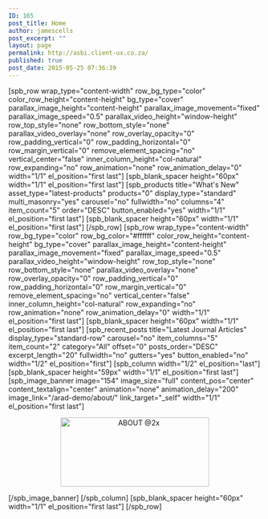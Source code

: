 ```yaml
---
ID: 165
post_title: Home
author: jamescells
post_excerpt: ""
layout: page
permalink: http://asbi.client-ux.co.za/
published: true
post_date: 2015-05-25 07:36:39
---
```

[spb_row wrap_type="content-width" row_bg_type="color" color_row_height="content-height" bg_type="cover" parallax_image_height="content-height" parallax_image_movement="fixed" parallax_image_speed="0.5" parallax_video_height="window-height" row_top_style="none" row_bottom_style="none" parallax_video_overlay="none" row_overlay_opacity="0" row_padding_vertical="0" row_padding_horizontal="0" row_margin_vertical="0" remove_element_spacing="no" vertical_center="false" inner_column_height="col-natural" row_expanding="no" row_animation="none" row_animation_delay="0" width="1/1" el_position="first last"] [spb_blank_spacer height="60px" width="1/1" el_position="first last"] [spb_products title="What's New" asset_type="latest-products" products="0" display_type="standard" multi_masonry="yes" carousel="no" fullwidth="no" columns="4" item_count="5" order="DESC" button_enabled="yes" width="1/1" el_position="first last"] [spb_blank_spacer height="60px" width="1/1" el_position="first last"] [/spb_row] [spb_row wrap_type="content-width" row_bg_type="color" row_bg_color="#ffffff" color_row_height="content-height" bg_type="cover" parallax_image_height="content-height" parallax_image_movement="fixed" parallax_image_speed="0.5" parallax_video_height="window-height" row_top_style="none" row_bottom_style="none" parallax_video_overlay="none" row_overlay_opacity="0" row_padding_vertical="0" row_padding_horizontal="0" row_margin_vertical="0" remove_element_spacing="no" vertical_center="false" inner_column_height="col-natural" row_expanding="no" row_animation="none" row_animation_delay="0" width="1/1" el_position="first last"] [spb_blank_spacer height="60px" width="1/1" el_position="first last"] [spb_recent_posts title="Latest Journal Articles" display_type="standard-row" carousel="no" item_columns="5" item_count="2" category="All" offset="0" posts_order="DESC" excerpt_length="20" fullwidth="no" gutters="yes" button_enabled="no" width="1/2" el_position="first"] [spb_column width="1/2" el_position="last"] [spb_blank_spacer height="59px" width="1/1" el_position="first last"] [spb_image_banner image="154" image_size="full" content_pos="center" content_textalign="center" animation="none" animation_delay="200" image_link="/arad-demo/about/" link_target="_self" width="1/1" el_position="first last"]
<p style="text-align: center;"><img class="aligncenter size-full wp-image-156" src="http://atelier.swiftideas.com/arad-demo/wp-content/uploads/sites/15/2015/05/ABOUT-@2x.png" alt="ABOUT @2x" width="296" height="138" /></p>
[/spb_image_banner] [/spb_column] [spb_blank_spacer height="60px" width="1/1" el_position="first last"] [/spb_row]